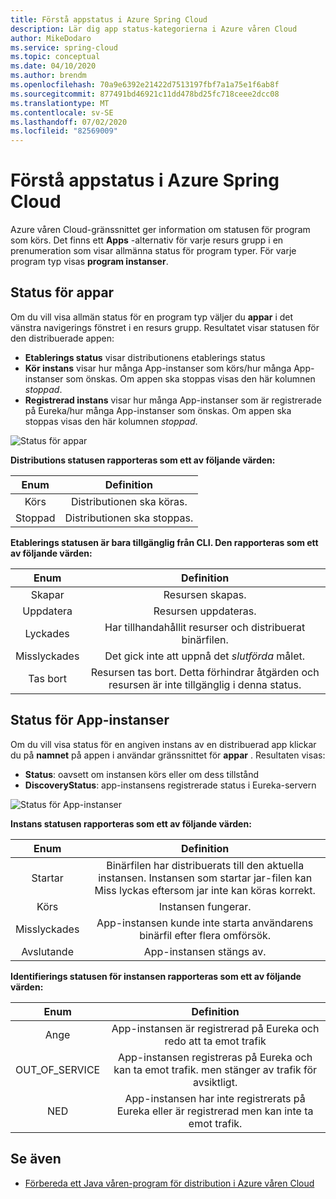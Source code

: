```yaml
---
title: Förstå appstatus i Azure Spring Cloud
description: Lär dig app status-kategorierna i Azure våren Cloud
author: MikeDodaro
ms.service: spring-cloud
ms.topic: conceptual
ms.date: 04/10/2020
ms.author: brendm
ms.openlocfilehash: 70a9e6392e21422d7513197fbf7a1a75e1f6ab8f
ms.sourcegitcommit: 877491bd46921c11dd478bd25fc718ceee2dcc08
ms.translationtype: MT
ms.contentlocale: sv-SE
ms.lasthandoff: 07/02/2020
ms.locfileid: "82569009"
---
```

# <a name="understanding-app-status-in-azure-spring-cloud"></a>Förstå appstatus i Azure Spring Cloud

Azure våren Cloud-gränssnittet ger information om statusen för program som körs.  Det finns ett **Apps** -alternativ för varje resurs grupp i en prenumeration som visar allmänna status för program typer.  För varje program typ visas **program instanser**.

## <a name="apps-status"></a>Status för appar
Om du vill visa allmän status för en program typ väljer du **appar** i det vänstra navigerings fönstret i en resurs grupp. Resultatet visar statusen för den distribuerade appen:

* **Etablerings status** visar distributionens etablerings status
* **Kör instans** visar hur många App-instanser som körs/hur många App-instanser som önskas. Om appen ska stoppas visas den här kolumnen *stoppad*.
* **Registrerad instans** visar hur många App-instanser som är registrerade på Eureka/hur många App-instanser som önskas. Om appen ska stoppas visas den här kolumnen *stoppad*.


 ![Status för appar](media/spring-cloud-concept-app-status/apps-ui-status.png)

**Distributions statusen rapporteras som ett av följande värden:**

| Enum | Definition |
|:--:|:----------------:|
| Körs | Distributionen ska köras. |
| Stoppad | Distributionen ska stoppas. |

**Etablerings statusen är bara tillgänglig från CLI.  Den rapporteras som ett av följande värden:**

| Enum | Definition |
|:--:|:----------------:|
| Skapar | Resursen skapas. |
| Uppdatera | Resursen uppdateras. |
| Lyckades | Har tillhandahållit resurser och distribuerat binärfilen. |
| Misslyckades | Det gick inte att uppnå det *slutförda* målet. |
| Tas bort | Resursen tas bort. Detta förhindrar åtgärden och resursen är inte tillgänglig i denna status. |

## <a name="app-instances-status"></a>Status för App-instanser

Om du vill visa status för en angiven instans av en distribuerad app klickar du på **namnet** på appen i användar gränssnittet för **appar** . Resultaten visas:
* **Status**: oavsett om instansen körs eller om dess tillstånd
* **DiscoveryStatus**: app-instansens registrerade status i Eureka-servern

 ![Status för App-instanser](media/spring-cloud-concept-app-status/apps-ui-instance-status.png)

**Instans statusen rapporteras som ett av följande värden:**

| Enum | Definition |
|:--:|:----------------:|
| Startar | Binärfilen har distribuerats till den aktuella instansen. Instansen som startar jar-filen kan Miss lyckas eftersom jar inte kan köras korrekt. |
| Körs | Instansen fungerar. |
| Misslyckades | App-instansen kunde inte starta användarens binärfil efter flera omförsök. |
| Avslutande | App-instansen stängs av. |

**Identifierings statusen för instansen rapporteras som ett av följande värden:**

| Enum | Definition |
|:--:|:----------------:|
| Ange | App-instansen är registrerad på Eureka och redo att ta emot trafik |
| OUT_OF_SERVICE | App-instansen registreras på Eureka och kan ta emot trafik. men stänger av trafik för avsiktligt. |
| NED | App-instansen har inte registrerats på Eureka eller är registrerad men kan inte ta emot trafik. |


## <a name="see-also"></a>Se även
* [Förbereda ett Java våren-program för distribution i Azure våren Cloud](spring-cloud-tutorial-prepare-app-deployment.md)